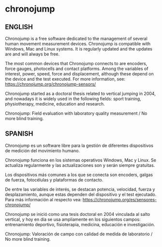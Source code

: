 # chronojump

## ENGLISH

Chronojump is a free software dedicated to the management of several human movement measurement devices. Chronojump is compatible with Windows, Mac and Linux systems. It is regularly updated and the updates are and will always be free. 

The most common devices that Chronojump connects to are encoders, force gauges, photocells and contact platforms.
Among the variables of interest, power, speed, force and displacement, although these depend on the device and the test executed. For more information, see: https://chronojump.org/chronojump-sensors/

Chronojump started as a doctoral thesis related to vertical jumping in 2004, and nowadays it is widely used in the following fields: sport training, physiotherapy, medicine, education and research.

Chronojump: Field evaluation with laboratory quality measurement / No more blind training.

## SPANISH

Chronojump es un software libre para la gestión de diferentes dispositivos de medición del movimiento humano.

Chronojump funciona en los sistemas operativos Windows, Mac y Linux. Se actualiza regularmente y las actualizaciones son y serán siempre gratuitas.

Los dispositivos más comunes a los que se conecta son encoders, galgas de fuerza, fotocélulas y plataformas de contacto.

De entre las variables de interés, se destacan potencia, velocidad, fuerza y desplazamiento, aunque estas dependen del dispositivo y el test ejecutado. Para más información al respecto vea: https://chronojump.org/es/sensores-chronojump/

Chronojump se inició como una tesis doctoral en 2004 vinculada al salto vertical, y hoy en día se usa ampliamente en los siguientos campos: entrenamiento deportivo, fisioterapia, medicina, educación e investigación.

Chronojump: Valoración de campo con calidad de medida de laboratorio / No more blind training.
